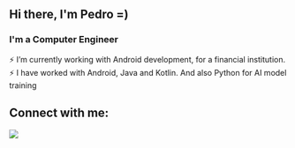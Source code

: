 ## Hi there, I'm Pedro =)

### I'm a Computer Engineer
⚡ I’m currently working with Android development, for a financial institution.<br />
⚡ I have worked with Android, Java and Kotlin. And also Python for AI model training<br />

<!-- [MY CONTACTS] -->
## Connect with me:
<div>
    <a href="https://www.linkedin.com/in/pedroninci/" target="_blank"><img src="https://img.shields.io/badge/LinkedIn-0077B5?style=for-the-badge&logo=linkedin&logoColor=white" target="_blank"></a>
</div>
  
<br />
